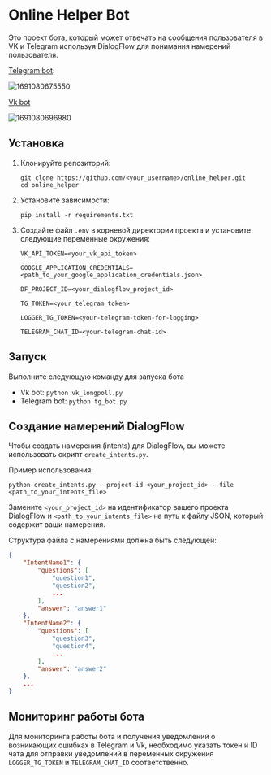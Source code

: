 # Online Helper Bot

Это проект бота, который может отвечать на сообщения пользователя в VK и Telegram используя DialogFlow для понимания намерений пользователя.

[Telegram bot](https://t.me/dev248138_bot):

![1691080675550](image/README/1691080675550.png)

[Vk bot](https://vk.com/im?sel=-215633894)

![1691080696980](image/README/1691080696980.png)

## Установка

1. Клонируйте репозиторий:

   ```
   git clone https://github.com/<your_username>/online_helper.git
   cd online_helper
   ```
2. Установите зависимости:

   ```
   pip install -r requirements.txt
   ```
3. Создайте файл `.env` в корневой директории проекта и установите следующие переменные окружения:

   ```
   VK_API_TOKEN=<your_vk_api_token>

   GOOGLE_APPLICATION_CREDENTIALS=<path_to_your_google_application_credentials.json>

   DF_PROJECT_ID=<your_dialogflow_project_id>

   TG_TOKEN=<your_telegram_token>

   LOGGER_TG_TOKEN=<your-telegram-token-for-logging>

   TELEGRAM_CHAT_ID=<your-telegram-chat-id>

   ```

## Запуск

Выполните следующую команду для запуска бота

- Vk bot: `python vk_longpoll.py`
- Telegram bot: `python tg_bot.py`

## Создание намерений DialogFlow

Чтобы создать намерения (intents) для DialogFlow, вы можете использовать скрипт `create_intents.py`.

Пример использования:

```
python create_intents.py --project-id <your_project_id> --file <path_to_your_intents_file>
```

Замените `<your_project_id>` на идентификатор вашего проекта DialogFlow и `<path_to_your_intents_file>` на путь к файлу JSON, который содержит ваши намерения.

Структура файла с намерениями должна быть следующей:

```json
{
    "IntentName1": {
        "questions": [
            "question1",
            "question2",
            ...
        ],
        "answer": "answer1"
    },
    "IntentName2": {
        "questions": [
            "question3",
            "question4",
            ...
        ],
        "answer": "answer2"
    },
    ...
}
```

## Мониторинг работы бота

Для мониторинга работы бота и получения уведомлений о возникающих ошибках в Telegram и Vk, необходимо указать токен и ID чата для отправки уведомлений в переменных окружения `LOGGER_TG_TOKEN` и `TELEGRAM_CHAT_ID` соответственно.
